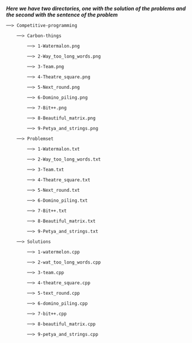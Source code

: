 ***Here we have two directories, one with the solution of the problems and the second with the sentence of the problem***

    ──> Competitive-programming 

        ──> Carbon-things

            ──> 1-Watermalon.png

            ──> 2-Way_too_long_words.png

            ──> 3-Team.png
            
            ──> 4-Theatre_square.png
            
            ──> 5-Next_round.png

            ──> 6-Domino_piling.png

            ──> 7-Bit++.png

            ──> 8-Beautiful_matrix.png

            ──> 9-Petya_and_strings.png

        ──> Problemset 

            ──> 1-Watermalon.txt

            ──> 2-Way_too_long_words.txt

            ──> 3-Team.txt

            ──> 4-Theatre_square.txt
            
            ──> 5-Next_round.txt

            ──> 6-Domino_piling.txt

            ──> 7-Bit++.txt

            ──> 8-Beautiful_matrix.txt

            ──> 9-Petya_and_strings.txt

        ──> Solutions

            ──> 1-watermelon.cpp

            ──> 2-wat_too_long_words.cpp

            ──> 3-team.cpp

            ──> 4-theatre_square.cpp
            
            ──> 5-text_round.cpp

            ──> 6-domino_piling.cpp

            ──> 7-bit++.cpp

            ──> 8-beautiful_matrix.cpp

            ──> 9-petya_and_strings.cpp